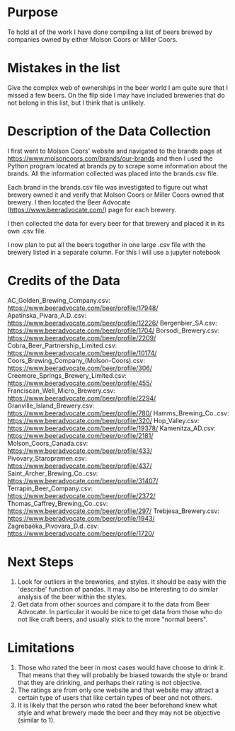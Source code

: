 # Purpose
To hold all of the work I have done compiling a list of beers brewed by companies owned by either Molson Coors or Miller Coors.

# Mistakes in the list
Give the complex web of ownerships in the beer world I am quite sure that I missed a few beers. On the flip side I may have included breweries that do not belong in this list, but I think that is unlikely.

# Description of the Data Collection
I first went to Molson Coors' website and navigated to the brands page at https://www.molsoncoors.com/brands/our-brands and then I used the Python program located at brands.py to scrape some information about the brands. All the information collected was placed into the brands.csv file.

Each brand in the brands.csv file was investigated to figure out what brewery owned it and verify that Molson Coors or Miller Coors owned that brewery. I then located the Beer Advocate (https://www.beeradvocate.com/) page for each brewery.

I then collected the data for every beer for that brewery and placed it in its own .csv file.

I now plan to put all the beers together in one large .csv file with the brewery listed in a separate column. For this I will use a jupyter notebook

# Credits of the Data
AC_Golden_Brewing_Company.csv: https://www.beeradvocate.com/beer/profile/17948/
Apatinska_Pivara_A.D..csv: https://www.beeradvocate.com/beer/profile/12226/
Bergenbier_SA.csv: https://www.beeradvocate.com/beer/profile/1704/
Borsodi_Brewery.csv: https://www.beeradvocate.com/beer/profile/2209/
Cobra_Beer_Partnership_Limited.csv: https://www.beeradvocate.com/beer/profile/10174/
Coors_Brewing_Company_(Molson-Coors).csv: https://www.beeradvocate.com/beer/profile/306/
Creemore_Springs_Brewery_Limited.csv: https://www.beeradvocate.com/beer/profile/455/
Franciscan_Well_Micro_Brewery.csv: https://www.beeradvocate.com/beer/profile/2294/
Granville_Island_Brewery.csv: https://www.beeradvocate.com/beer/profile/780/
Hamms_Brewing_Co..csv: https://www.beeradvocate.com/beer/profile/320/
Hop_Valley.csv: https://www.beeradvocate.com/beer/profile/19378/
Kamenitza_AD.csv: https://www.beeradvocate.com/beer/profile/2181/
Molson_Coors_Canada.csv: https://www.beeradvocate.com/beer/profile/433/
Pivovary_Staropramen.csv: https://www.beeradvocate.com/beer/profile/437/
Saint_Archer_Brewing_Co..csv: https://www.beeradvocate.com/beer/profile/31407/
Terrapin_Beer_Company.csv: https://www.beeradvocate.com/beer/profile/2372/
Thomas_Caffrey_Brewing_Co..csv: https://www.beeradvocate.com/beer/profile/297/
Trebjesa_Brewery.csv: https://www.beeradvocate.com/beer/profile/1943/
Zagrebaèka_Pivovara_D.d..csv: https://www.beeradvocate.com/beer/profile/1720/

# Next Steps
1. Look for outliers in the breweries, and styles. It should be easy with the 'describe' function of pandas. It may also be interesting to do similar analysis of the beer within the styles.
2. Get data from other sources and compare it to the data from Beer Advocate. In particular it would be nice to get data from those who do not like craft beers, and usually stick to the more "normal beers".

# Limitations
1. Those who rated the beer in most cases would have choose to drink it. That means that they will probably be biased towards the style or brand that they are drinking, and perhaps their rating is not objective.
2. The ratings are from only one website and that website may attract a certain type of users that like certain types of beer and not others.
3. It is likely that the person who rated the beer beforehand knew what style and what brewery made the beer and they may not be objective (similar to 1).
